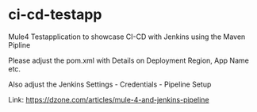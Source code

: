 # ci-cd-testapp

Mule4 Testapplication to showcase CI-CD with Jenkins using the Maven Pipline

Please adjust the pom.xml with Details on Deployment Region, App Name etc.

Also adjust the Jenkins Settings
    - Credentials
    - Pipeline Setup

Link: https://dzone.com/articles/mule-4-and-jenkins-pipeline
